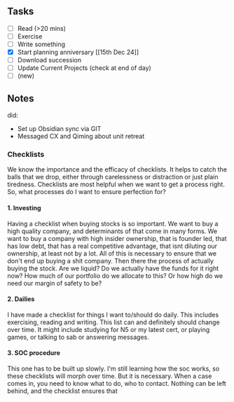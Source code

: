 ## Tasks

 - [ ] Read (>20 mins)
 - [ ] Exercise
 - [ ] Write something
 - [x] Start planning anniversary [[15th Dec 24]]
 - [ ] Download succession
 - [ ] Update Current Projects (check at end of day)
 - [ ] (new)

## Notes
did:
 - Set up Obsidian sync via GIT
 - Messaged CX and Qiming about unit retreat
### Checklists
We know the importance and the efficacy of checklists. It helps to catch the balls that we drop, either through carelessness or distraction or just plain tiredness. Checklists are most helpful when we want to get a process right. So, what processes do I want to ensure perfection for?
#### 1. Investing
Having a checklist when buying stocks is so important. We want to buy a high quality company, and determinants of that come in many forms. We want to buy a company with high insider ownership, that is founder led, that has low debt, that has a real competitive advantage, that isnt diluting our ownership, at least not by a lot. All of this is necessary to ensure that we don't end up buying a shit company. Then there the process of actually buying the stock. Are we liquid? Do we actually have the funds for it right now? How much of our portfolio do we allocate to this? Or how high do we need our margin of safety to be?

#### 2. Dailies
I have made a checklist for things I want to/should do daily. This includes exercising, reading and writing. This list can and definitely should change over time. It might include studying for N5 or my latest cert, or playing games, or talking to sab or answering messages. 

#### 3. SOC procedure
This one has to be built up slowly. I'm still learning how the soc works, so these checklists will morph over time. But it is necessary. When a case comes in, you need to know what to do, who to contact. Nothing can be left behind, and the checklist ensures that


